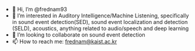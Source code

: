 - 👋 Hi, I’m @frednam93
- 👀 I’m interested in Auditory Intelligence/Machine Listening, specifically in sound event detection(SED), sound event localization and detection (SELD), acoustics, anything related to audio/speech and deep learning
- 💞️ I’m looking to collaborate on sound event detection
- 📫 How to reach me: frednam@kaist.ac.kr

<!---
frednam93/frednam93 is a ✨ special ✨ repository because its `README.md` (this file) appears on your GitHub profile.
You can click the Preview link to take a look at your changes.
--->
